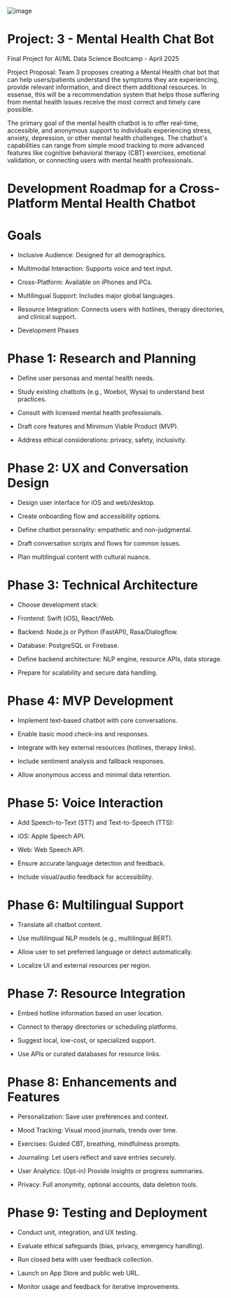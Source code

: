 ![image](https://github.com/user-attachments/assets/d9c7a205-fae2-4822-8481-55b7c1517277)




# Project: 3 - Mental Health Chat Bot
Final Project for AI/ML Data Science Bootcamp - April 2025

Project Proposal: Team 3 proposes creating a Mental Health chat bot that can help users/patients understand the symptoms they are experiencing, provide relevant information, and direct them additional resources. In essense, this will be a recommendation system that helps those suffering from mental health issues receive the most correct and timely care possible.

The primary goal of the mental health chatbot is to offer real-time, accessible, and anonymous support to individuals experiencing stress, anxiety, depression, or other mental health challenges. The chatbot's capabilities can range from simple mood tracking to more advanced features like cognitive behavioral therapy (CBT) exercises, emotional validation, or connecting users with mental health professionals.

# Development Roadmap for a Cross-Platform Mental Health Chatbot

# Goals

- Inclusive Audience: Designed for all demographics.

- Multimodal Interaction: Supports voice and text input.

- Cross-Platform: Available on iPhones and PCs.

- Multilingual Support: Includes major global languages.

- Resource Integration: Connects users with hotlines, therapy directories, and clinical support.

- Development Phases

# Phase 1: Research and Planning

- Define user personas and mental health needs.

- Study existing chatbots (e.g., Woebot, Wysa) to understand best practices.

- Consult with licensed mental health professionals.

- Draft core features and Minimum Viable Product (MVP).

- Address ethical considerations: privacy, safety, inclusivity.

# Phase 2: UX and Conversation Design

- Design user interface for iOS and web/desktop.

- Create onboarding flow and accessibility options.

- Define chatbot personality: empathetic and non-judgmental.

- Draft conversation scripts and flows for common issues.

- Plan multilingual content with cultural nuance.

# Phase 3: Technical Architecture

- Choose development stack:

- Frontend: Swift (iOS), React/Web.

- Backend: Node.js or Python (FastAPI), Rasa/Dialogflow.

- Database: PostgreSQL or Firebase.

- Define backend architecture: NLP engine, resource APIs, data storage.

- Prepare for scalability and secure data handling.

# Phase 4: MVP Development

- Implement text-based chatbot with core conversations.

- Enable basic mood check-ins and responses.

- Integrate with key external resources (hotlines, therapy links).

- Include sentiment analysis and fallback responses.

- Allow anonymous access and minimal data retention.

# Phase 5: Voice Interaction

- Add Speech-to-Text (STT) and Text-to-Speech (TTS):

- iOS: Apple Speech API.

- Web: Web Speech API.

- Ensure accurate language detection and feedback.

- Include visual/audio feedback for accessibility.

# Phase 6: Multilingual Support

- Translate all chatbot content.

- Use multilingual NLP models (e.g., multilingual BERT).

- Allow user to set preferred language or detect automatically.

- Localize UI and external resources per region.

# Phase 7: Resource Integration

- Embed hotline information based on user location.

- Connect to therapy directories or scheduling platforms.

- Suggest local, low-cost, or specialized support.

- Use APIs or curated databases for resource links.

# Phase 8: Enhancements and Features

- Personalization: Save user preferences and context.

- Mood Tracking: Visual mood journals, trends over time.

- Exercises: Guided CBT, breathing, mindfulness prompts.

- Journaling: Let users reflect and save entries securely.

- User Analytics: (Opt-in) Provide insights or progress summaries.

- Privacy: Full anonymity, optional accounts, data deletion tools.

# Phase 9: Testing and Deployment

- Conduct unit, integration, and UX testing.

- Evaluate ethical safeguards (bias, privacy, emergency handling).

- Run closed beta with user feedback collection.

- Launch on App Store and public web URL.

- Monitor usage and feedback for iterative improvements.
